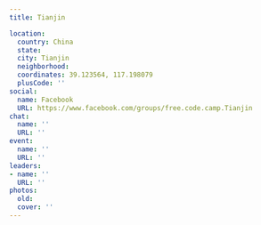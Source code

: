 ```yaml
---
title: Tianjin

location:
  country: China
  state: 
  city: Tianjin
  neighborhood: 
  coordinates: 39.123564, 117.198079
  plusCode: ''
social:
  name: Facebook
  URL: https://www.facebook.com/groups/free.code.camp.Tianjin
chat:
  name: ''
  URL: ''
event:
  name: ''
  URL: ''
leaders:
- name: ''
  URL: ''
photos:
  old: 
  cover: ''
---
```

